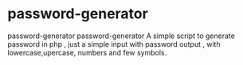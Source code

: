 # password-generator

password-generator password-generator A simple script to generate password in php , just a simple input with password output , 
with lowercase,upercase, numbers and few symbols.
